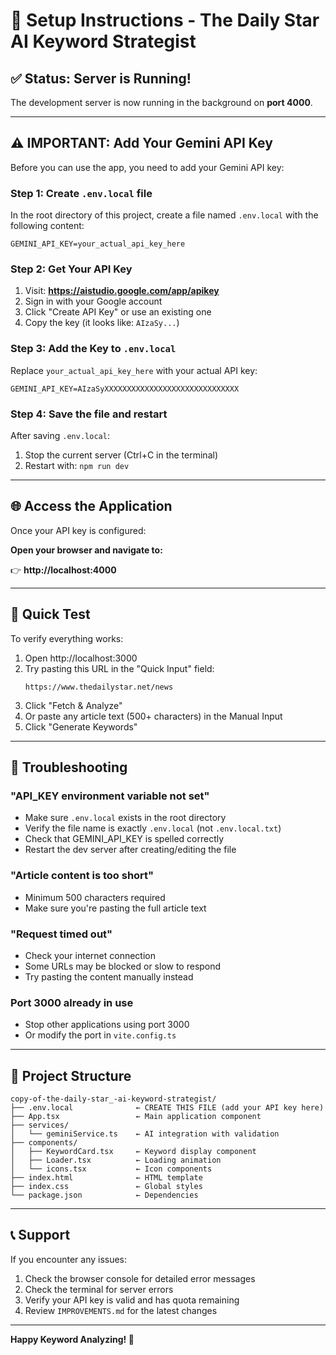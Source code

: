 # 🚀 Setup Instructions - The Daily Star AI Keyword Strategist

## ✅ Status: Server is Running!

The development server is now running in the background on **port 4000**.

---

## ⚠️ IMPORTANT: Add Your Gemini API Key

Before you can use the app, you need to add your Gemini API key:

### Step 1: Create `.env.local` file

In the root directory of this project, create a file named `.env.local` with the following content:

```env
GEMINI_API_KEY=your_actual_api_key_here
```

### Step 2: Get Your API Key

1. Visit: **https://aistudio.google.com/app/apikey**
2. Sign in with your Google account
3. Click "Create API Key" or use an existing one
4. Copy the key (it looks like: `AIzaSy...`)

### Step 3: Add the Key to `.env.local`

Replace `your_actual_api_key_here` with your actual API key:

```env
GEMINI_API_KEY=AIzaSyXXXXXXXXXXXXXXXXXXXXXXXXXXXXXX
```

### Step 4: Save the file and restart

After saving `.env.local`:

1. Stop the current server (Ctrl+C in the terminal)
2. Restart with: `npm run dev`

---

## 🌐 Access the Application

Once your API key is configured:

**Open your browser and navigate to:**

👉 **http://localhost:4000**

---

## 🎯 Quick Test

To verify everything works:

1. Open http://localhost:3000
2. Try pasting this URL in the "Quick Input" field:
   ```
   https://www.thedailystar.net/news
   ```
3. Click "Fetch & Analyze"
4. Or paste any article text (500+ characters) in the Manual Input
5. Click "Generate Keywords"

---

## 🔧 Troubleshooting

### "API_KEY environment variable not set"
- Make sure `.env.local` exists in the root directory
- Verify the file name is exactly `.env.local` (not `.env.local.txt`)
- Check that GEMINI_API_KEY is spelled correctly
- Restart the dev server after creating/editing the file

### "Article content is too short"
- Minimum 500 characters required
- Make sure you're pasting the full article text

### "Request timed out"
- Check your internet connection
- Some URLs may be blocked or slow to respond
- Try pasting the content manually instead

### Port 3000 already in use
- Stop other applications using port 3000
- Or modify the port in `vite.config.ts`

---

## 📁 Project Structure

```
copy-of-the-daily-star_-ai-keyword-strategist/
├── .env.local              ← CREATE THIS FILE (add your API key here)
├── App.tsx                 ← Main application component
├── services/
│   └── geminiService.ts    ← AI integration with validation
├── components/
│   ├── KeywordCard.tsx     ← Keyword display component
│   ├── Loader.tsx          ← Loading animation
│   └── icons.tsx           ← Icon components
├── index.html              ← HTML template
├── index.css               ← Global styles
└── package.json            ← Dependencies

```

---

## 📞 Support

If you encounter any issues:

1. Check the browser console for detailed error messages
2. Check the terminal for server errors
3. Verify your API key is valid and has quota remaining
4. Review `IMPROVEMENTS.md` for the latest changes

---

**Happy Keyword Analyzing! 🎉**

